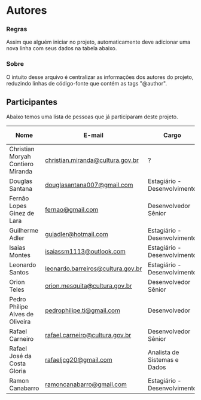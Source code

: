 Autores
=======

### Regras

Assim que alguém iniciar no projeto, automaticamente deve adicionar uma nova linha com seus dados na tabela abaixo.

### Sobre

O intuito desse arquivo é centralizar as informações dos autores do projeto, reduzindo linhas de código-fonte que contém as tags "@author".

## Participantes

Abaixo temos uma lista de pessoas que já participaram deste projeto.

Nome                              |  E-mail                          |  Cargo                       | Data de Entrada | Data de Saída  | Empresa 
--------------------------------- | -------------------------------- | ---------------------------- | --------------- | -------------- | --------------------
Christian Moryah Contiero Miranda | christian.miranda@cultura.gov.br |            ?                 | ?               | ?              | MPOG
Douglas Santana                   | douglasantana007@gmail.com       | Estagiário - Desenvolvimento | 03/2018         | Atuando        | Estagiário do MINC
Fernão Lopes Ginez de Lara        | fernao@gmail.com                 | Desenvolvedor Sênior         | ?               | ?              | HEPTA - Sustentação
Guilherme Adler                   | guiadler@hotmail.com             | Estagiário - Desenvolvimento | ?               | 04/2018        | Estagiário do MINC
Isaias Montes                     | isaiassm1113@outlook.com         | Estagiário - Desenvolvimento | 06/2018         | 07/2018        | Estagiário do MINC
Leonardo Santos                   | leonardo.barreiros@cultura.gov.br| Estagiário - Desenvolvimento | 04/2018         | Atuando        | Estagiário do MINC
Orion Teles                       | orion.mesquita@cultura.gov.br    | Desenvolvedor Sênior         | ?               | 05/2018        | HEPTA - Sustentação
Pedro Philipe Alves de Oliveira   | pedrophilipe.ti@gmail.com        | Desenvolvedor                | ?               | ?              | UFABC - LabLivre
Rafael Carneiro                   | rafael.carneiro@cultura.gov.br   | Desenvolvedor Sênior         | 06/2018         | Atuando        | HEPTA - Sustentação
Rafael José da Costa Gloria       | rafaeljcg20@gmail.com            | Analista de Sistemas e Dados | 03/2016         | Atuando        | HEPTA - Sustentação
Ramon Canabarro                   | ramoncanabarro@gmail.com         | Estagiário - Desenvolvimento | ?               | 04/2018        | Estagiário do MINC
